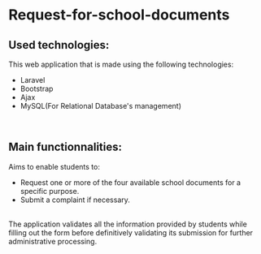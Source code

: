# Request-for-school-documents

## Used technologies:

This web application that is made using the following technologies: <br>
<ul>
  <li>Laravel</li>
  <li>Bootstrap</li>
  <li>Ajax</li>
  <li>MySQL(For Relational Database's management) </li>
</ul>
<br>

## Main functionnalities:

Aims to enable students to: <br>


<ul>
  <li>Request one or more of the four available school documents for a specific purpose.</li>
  <li>Submit a complaint if necessary.</li>
</ul>
<br>
The application validates all the information provided by students while filling out the form before definitively validating its submission for further administrative processing.
